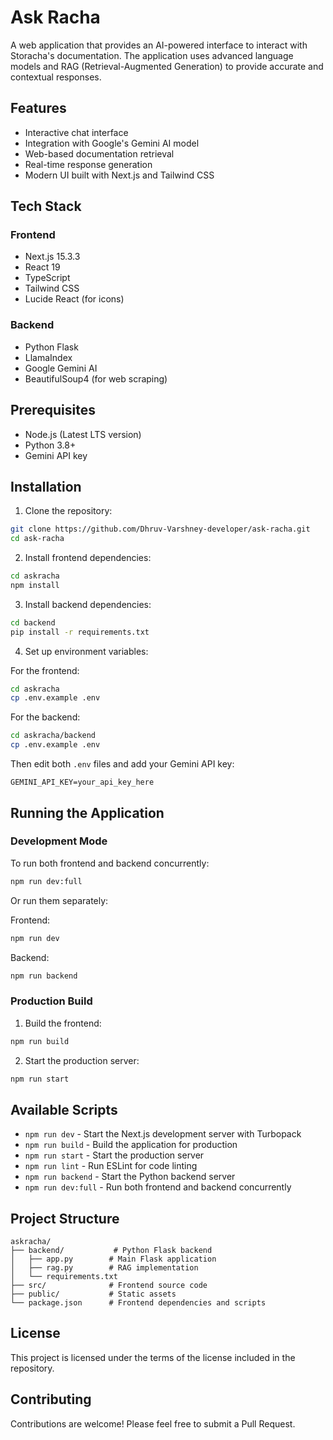 # Ask Racha

A web application that provides an AI-powered interface to interact with Storacha's documentation. The application uses advanced language models and RAG (Retrieval-Augmented Generation) to provide accurate and contextual responses.

## Features

- Interactive chat interface
- Integration with Google's Gemini AI model
- Web-based documentation retrieval
- Real-time response generation
- Modern UI built with Next.js and Tailwind CSS

## Tech Stack

### Frontend
- Next.js 15.3.3
- React 19
- TypeScript
- Tailwind CSS
- Lucide React (for icons)

### Backend
- Python Flask
- LlamaIndex
- Google Gemini AI
- BeautifulSoup4 (for web scraping)

## Prerequisites

- Node.js (Latest LTS version)
- Python 3.8+
- Gemini API key

## Installation

1. Clone the repository:
```bash
git clone https://github.com/Dhruv-Varshney-developer/ask-racha.git
cd ask-racha
```

2. Install frontend dependencies:
```bash
cd askracha
npm install
```

3. Install backend dependencies:
```bash
cd backend
pip install -r requirements.txt
```

4. Set up environment variables:

For the frontend:
```bash
cd askracha
cp .env.example .env
```

For the backend:
```bash
cd askracha/backend
cp .env.example .env
```

Then edit both `.env` files and add your Gemini API key:
```
GEMINI_API_KEY=your_api_key_here
```

## Running the Application

### Development Mode

To run both frontend and backend concurrently:
```bash
npm run dev:full
```

Or run them separately:

Frontend:
```bash
npm run dev
```

Backend:
```bash
npm run backend
```

### Production Build

1. Build the frontend:
```bash
npm run build
```

2. Start the production server:
```bash
npm run start
```

## Available Scripts

- `npm run dev` - Start the Next.js development server with Turbopack
- `npm run build` - Build the application for production
- `npm run start` - Start the production server
- `npm run lint` - Run ESLint for code linting
- `npm run backend` - Start the Python backend server
- `npm run dev:full` - Run both frontend and backend concurrently

## Project Structure

```
askracha/
├── backend/           # Python Flask backend
│   ├── app.py        # Main Flask application
│   ├── rag.py        # RAG implementation
│   └── requirements.txt
├── src/              # Frontend source code
├── public/           # Static assets
└── package.json      # Frontend dependencies and scripts
```

## License

This project is licensed under the terms of the license included in the repository.

## Contributing

Contributions are welcome! Please feel free to submit a Pull Request.
